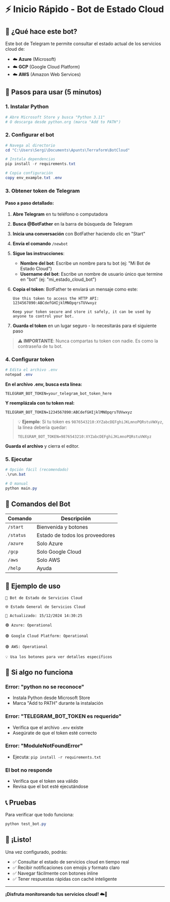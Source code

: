 # ⚡ Inicio Rápido - Bot de Estado Cloud

## 🎯 ¿Qué hace este bot?

Este bot de Telegram te permite consultar el estado actual de los servicios cloud de:
- ☁️ **Azure** (Microsoft)
- ☁️ **GCP** (Google Cloud Platform)  
- ☁️ **AWS** (Amazon Web Services)

## 🚀 Pasos para usar (5 minutos)

### 1. Instalar Python
```powershell
# Abre Microsoft Store y busca "Python 3.11"
# O descarga desde python.org (marca "Add to PATH")
```

### 2. Configurar el bot
```powershell
# Navega al directorio
cd "C:\Users\Sergi\Documents\Apunts\Terraform\BotCloud"

# Instala dependencias
pip install -r requirements.txt

# Copia configuración
copy env_example.txt .env
```

### 3. Obtener token de Telegram

#### Paso a paso detallado:

1. **Abre Telegram** en tu teléfono o computadora

2. **Busca @BotFather** en la barra de búsqueda de Telegram

3. **Inicia una conversación** con BotFather haciendo clic en "Start"

4. **Envía el comando** `/newbot`

5. **Sigue las instrucciones**:
   - **Nombre del bot**: Escribe un nombre para tu bot (ej: "Mi Bot de Estado Cloud")
   - **Username del bot**: Escribe un nombre de usuario único que termine en "bot" (ej: "mi_estado_cloud_bot")

6. **Copia el token**: BotFather te enviará un mensaje como este:
   ```
   Use this token to access the HTTP API:
   1234567890:ABCdefGHIjklMNOpqrsTUVwxyz
   
   Keep your token secure and store it safely, it can be used by anyone to control your bot.
   ```

7. **Guarda el token** en un lugar seguro - lo necesitarás para el siguiente paso

> ⚠️ **IMPORTANTE**: Nunca compartas tu token con nadie. Es como la contraseña de tu bot.

### 4. Configurar token

```powershell
# Edita el archivo .env
notepad .env
```

**En el archivo .env, busca esta línea:**
```env
TELEGRAM_BOT_TOKEN=your_telegram_bot_token_here
```

**Y reemplázala con tu token real:**
```env
TELEGRAM_BOT_TOKEN=1234567890:ABCdefGHIjklMNOpqrsTUVwxyz
```

> 💡 **Ejemplo**: Si tu token es `9876543210:XYZabcDEFghiJKLmnoPQRstuVWXyz`, la línea debería quedar:
> ```env
> TELEGRAM_BOT_TOKEN=9876543210:XYZabcDEFghiJKLmnoPQRstuVWXyz
> ```

**Guarda el archivo** y cierra el editor.

### 5. Ejecutar
```powershell
# Opción fácil (recomendado)
.\run.bat

# O manual
python main.py
```

## 📱 Comandos del Bot

| Comando | Descripción |
|---------|-------------|
| `/start` | Bienvenida y botones |
| `/status` | Estado de todos los proveedores |
| `/azure` | Solo Azure |
| `/gcp` | Solo Google Cloud |
| `/aws` | Solo AWS |
| `/help` | Ayuda |

## 🎨 Ejemplo de uso

```
🤖 Bot de Estado de Servicios Cloud

🌐 Estado General de Servicios Cloud

📅 Actualizado: 15/12/2024 14:30:25

🟢 Azure: Operational

🟢 Google Cloud Platform: Operational

🟢 AWS: Operational

💡 Usa los botones para ver detalles específicos
```

## 🔧 Si algo no funciona

### Error: "python no se reconoce"
- Instala Python desde Microsoft Store
- Marca "Add to PATH" durante la instalación

### Error: "TELEGRAM_BOT_TOKEN es requerido"
- Verifica que el archivo `.env` existe
- Asegúrate de que el token esté correcto

### Error: "ModuleNotFoundError"
- Ejecuta: `pip install -r requirements.txt`

### El bot no responde
- Verifica que el token sea válido
- Revisa que el bot esté ejecutándose

## 📞 Pruebas

Para verificar que todo funciona:
```powershell
python test_bot.py
```

## 🎉 ¡Listo!

Una vez configurado, podrás:
- ✅ Consultar el estado de servicios cloud en tiempo real
- ✅ Recibir notificaciones con emojis y formato claro
- ✅ Navegar fácilmente con botones inline
- ✅ Tener respuestas rápidas con caché inteligente

---

**¡Disfruta monitoreando tus servicios cloud! ☁️🤖** 
